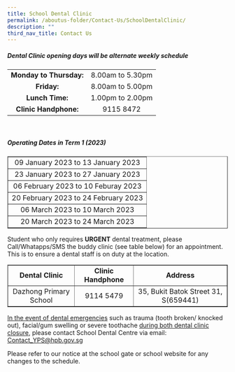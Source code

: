 ```yaml
---
title: School Dental Clinic
permalink: /aboutus-folder/Contact-Us/SchoolDentalClinic/
description: ""
third_nav_title: Contact Us
---
```

<style>
td {
	text-align: center;
	}
</style>

<h5> Dental Clinic opening days will be alternate weekly schedule</h5>

<table border="0">
<tr>
		<td>
			<b>Monday to Thursday:</b>
		</td>
	  <td>
			8.00am to 5.30pm
		</td>
	</tr>
		<tr>
		<td>
			<b>Friday:</b>
		</td>
	  <td>
			8.00am to 5.00pm
		</td>
	</tr>
		<tr>
		<td>
			<b>Lunch Time:</b>
		</td>
	  <td>
			1.00pm to 2.00pm
		</td>
	</tr>
		<tr>
		<td>
			<b>Clinic Handphone:</b>
		</td>
	  <td>
			9115 8472
		</td>
	</tr>
	</table>
<br>	
<h5>Operating Dates in Term 1 (2023)</h5>
<table border="1">
	<tr>
		<td>
			09 January 2023 to 13 January 2023
		</td>
  <tr>
		<td>
			23 January 2023 to 27 January 2023
		</td>
	</tr>
	<tr>
		<td>
			06 February 2023 to 10 Feburay 2023
		</td>
	</tr>
	<tr>
		<td>
			20 February 2023 to 24 February 2023
		</td>
	</tr>
	<tr>
		<td>
			06 March 2023 to 10 March 2023
		</td>
	</tr>
	<tr>
		<td>
			20 March 2023 to 24 March 2023
		</td>
	</tr>
</table>

<p>Student who only requires <b>URGENT</b> dental treatment, please Call/Whatapps/SMS the buddy clinic (see table below) for an appointment. This is to ensure a dental staff is on duty at the location.</p>

<table border="1">
<tr>
		<td>
			<b>Dental Clinic</b>
		</td>
		<td>
			<b>Clinic Handphone</b>
		</td>
		<td>
			<b>Address</b>
		</td>
	</tr>
	<tr>
		<td>
			Dazhong Primary School
		</td>
		<td>
			9114 5479
		</td>
		<td>
			35, Bukit Batok Street 31, S(659441)
		</td>
	</tr>
</table>

<p><u>In the event of dental emergencies</u> such as trauma (tooth broken/ knocked out), facial/gum swelling or severe toothache <u>during both dental clinic closure</u>, please contact School Dental Centre via email: <a href="mailto:Contact_YPS@hpb.gov.sg">Contact_YPS@hpb.gov.sg</a></p>
<p>
	Please refer to our notice at the school gate or school website for any changes to the schedule.</p>
